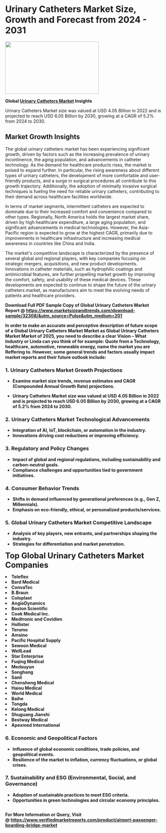 <H1>Urinary Catheters Market Size, Growth and Forecast from 2024 - 2031</H1><img class="aligncenter size-medium wp-image-584254" src="https://thirdeyenews.in/wp-content/uploads/2024/09/Global-Market-Research-300x168.jpeg" alt="" width="300" height="168" /><p><strong>Global&nbsp;<a href="https://www.marketsizeandtrends.com/download-sample/32308/&amp;utm_source=Pulse&amp;utm_medium=201">Urinary Catheters Market</a> Insights</strong></p><p>Urinary Catheters Market size was valued at USD 4.05 Billion in 2022 and is projected to reach USD 6.05 Billion by 2030, growing at a CAGR of 5.2% from 2024 to 2030.</p><p><h2>Market Growth Insights</h2> <p>The global urinary catheters market has been experiencing significant growth, driven by factors such as the increasing prevalence of urinary incontinence, the aging population, and advancements in catheter technology. As the demand for healthcare products rises, the market is poised to expand further. In particular, the rising awareness about different types of urinary catheters, the development of more comfortable and user-friendly products, and a surge in surgical procedures all contribute to this growth trajectory. Additionally, the adoption of minimally invasive surgical techniques is fueling the need for reliable urinary catheters, contributing to their demand across healthcare facilities worldwide.</p> <p><strong></strong></p> <p>In terms of market segments, intermittent catheters are expected to dominate due to their increased comfort and convenience compared to other types. Regionally, North America holds the largest market share, driven by high healthcare expenditure, a large aging population, and significant advancements in medical technologies. However, the Asia-Pacific region is expected to grow at the highest CAGR, primarily due to improvements in healthcare infrastructure and increasing medical awareness in countries like China and India.</p> <p>The market's competitive landscape is characterized by the presence of several global and regional players, with key companies focusing on strategic mergers, acquisitions, and new product developments. Innovations in catheter materials, such as hydrophilic coatings and antimicrobial features, are further propelling market growth by improving the comfort, safety, and usability of these medical devices. These developments are expected to continue to shape the future of the urinary catheters market, as manufacturers aim to meet the evolving needs of patients and healthcare providers.</p> <p><strong></p><p><span class=""><strong>Download Full PDF Sample Copy of Global Urinary Catheters Market Report</strong> @ <a href="https://www.marketsizeandtrends.com/download-sample/32308/&amp;utm_source=Pulse&amp;utm_medium=201" target="_blank">https://www.marketsizeandtrends.com/download-sample/32308/&amp;utm_source=Pulse&amp;utm_medium=201</a></span></p><p>In order to make an accurate and perceptive description of future scope of a Global&nbsp;Urinary Catheters Market Market as Global&nbsp;Urinary Catheters Market Market of 2025, you need to describe a clear Vision &ndash; What Industry or Linda can you think of for example: Quote from a Technology, healthcare, automotive, renewable energy, name the market you are Reffering to. However, some general trends and factors usually impact market reports and their future outlook include:</p><h3>1.&nbsp;<strong>Urinary Catheters Market Growth Projections</strong></h3><ul><li>Examine market size trends, revenue estimates and CAGR (Compounded Annual Growth Rate) projections.</li><li><p>Urinary Catheters Market size was valued at USD 4.05 Billion in 2022 and is projected to reach USD 6.05 Billion by 2030, growing at a CAGR of 5.2% from 2024 to 2030.</p></li></ul><h3>2.&nbsp;<strong>Urinary Catheters Market Technological Advancements</strong></h3><ul><li>Integration of AI, IoT, blockchain, or automation in the industry.</li><li>Innovations driving cost reductions or improving efficiency.</li></ul><h3>3.&nbsp;<strong>Regulatory and Policy Changes</strong></h3><ul><li>Impact of global and regional regulations, including sustainability and carbon-neutral goals.</li><li>Compliance challenges and opportunities tied to government initiatives.</li></ul><h3>4.&nbsp;<strong>Consumer Behavior Trends</strong></h3><ul><li>Shifts in demand influenced by generational preferences (e.g., Gen Z, Millennials).</li><li>Emphasis on eco-friendly, ethical, or personalized products/services.</li></ul><h3>5.&nbsp;<strong>Global Urinary Catheters Market Competitive Landscape</strong></h3><ul><li>Analysis of key players, new entrants, and partnerships shaping the industry.</li><li>Strategies for differentiation and market penetration.</li></ul><p data-pm-slice="1 1 []"><span style="color: inherit; font-family: inherit; font-size: 25px;">Top Global Urinary Catheters Market Companies</span></p><div class="" data-test-id=""><p><li>Teleflex</li><li> Bard Medical</li><li> ConvaTec</li><li> B.Braun</li><li> Coloplast</li><li> AngioDynamics</li><li> Boston Scientific</li><li> Cook Medical Inc.</li><li> Medtronic and Covidien</li><li> Hollister</li><li> Terumo</li><li> Amsino</li><li> Pacific Hospital Supply</li><li> Sewoon Medical</li><li> WellLead</li><li> Star Enterprise</li><li> Fuqing Medical</li><li> Medsuyun</li><li> Songhang</li><li> Sanli</li><li> Chensheng Medical</li><li> Haiou Medical</li><li> World Medical</li><li> Baihe</li><li> Tongda</li><li> Kelong Medical</li><li> Shuguang Jianshi</li><li> Bestway Medical</li><li> Apexmed International</li></p></div><h3>6.&nbsp;<strong>Economic and Geopolitical Factors</strong></h3><ul><li>Influence of global economic conditions, trade policies, and geopolitical events.</li><li>Resilience of the market to inflation, currency fluctuations, or global crises.</li></ul><h3>7.&nbsp;<strong>Sustainability and ESG (Environmental, Social, and Governance)</strong></h3><ul><li>Adoption of sustainable practices to meet ESG criteria.</li><li>Opportunities in green technologies and circular economy principles.</li></ul><h2><strong style="font-size: 14px;">For More Information or Query, Visit @&nbsp;</strong><a style="background-color: #ffffff; font-size: 14px;" href="https://www.marketsizeandtrends.com/report/urinary-catheters-market/" target="_blank">https://www.verifiedmarketreports.com/product/airport-passenger-boarding-bridge-market</a></h2>
